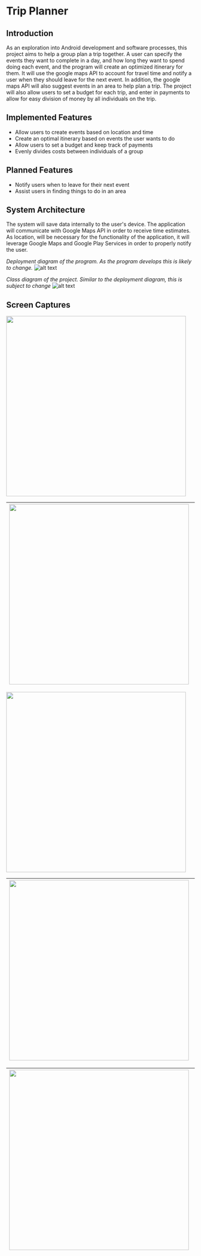 **Trip Planner**
================

**Introduction**
----------------
As an exploration into Android development and software processes, this project aims to help a group plan a trip together. A user can specify the events they want to complete in a day, and how long they want to spend doing each event, and the program will create an optimized itinerary for them. It will use the google maps API to account for travel time and notify a user when they should leave for the next event. In addition, the google maps API will also suggest events in an area to help plan a trip. The project will also allow users to set a budget for each trip, and enter in payments to allow for easy division of money by all individuals on the trip.

**Implemented Features**
------------------------
* Allow users to create events based on location and time
* Create an optimal itinerary based on events the user wants to do
* Allow users to set a budget and keep track of payments
* Evenly divides costs between individuals of a group

**Planned Features**
--------------------
* Notify users when to leave for their next event
* Assist users in finding things to do in an area

**System Architecture**
-----------------------
The system will save data internally to the user's device. The application will communicate with Google Maps API in order to receive time estimates. As location, will be necessary for the functionality of the application, it will leverage Google Maps and Google Play Services in order to properly notify the user.

*Deployment diagram of the program. As the program develops this is likely to change.*
![alt text](https://github.com/cpe305Spring17/spring2017-project-arjungup10/blob/master/ReadMeFiles/SoftwareArchDiagram.png?raw=true)

*Class diagram of the project. Similar to the deployment diagram, this is subject to change*
![alt text](https://github.com/cpe305Spring17/spring2017-project-arjungup10/blob/master/ReadMeFiles/ClassDiagram.png?raw=true)

Screen Captures
---------------
<img src="https://github.com/cpe305Spring17/spring2017-project-arjungup10/blob/master/ReadMeFiles/TripScreen.png?raw=true" width="480">

| <img src="https://github.com/cpe305Spring17/spring2017-project-arjungup10/blob/master/ReadMeFiles/eventsScreen.png?raw=true" width="480"> | <img src="https://github.com/cpe305Spring17/spring2017-project-arjungup10/blob/master/ReadMeFiles/eventLocation.png?raw=true" width="480"> | <img src="https://github.com/cpe305Spring17/spring2017-project-arjungup10/blob/master/ReadMeFiles/createEvent.png?raw=true" width="480"> |
|:---:|:---:|:---:|

<img src="https://github.com/cpe305Spring17/spring2017-project-arjungup10/blob/master/ReadMeFiles/itinerary.png?raw=true" width="480">

| <img src="https://github.com/cpe305Spring17/spring2017-project-arjungup10/blob/master/ReadMeFiles/peopleScreen.png?raw=true" width="480"> | <img src="https://github.com/cpe305Spring17/spring2017-project-arjungup10/blob/master/ReadMeFiles/createPerson.png?raw=true" width="480"> |
|:---:|:---:|

| <img src="https://github.com/cpe305Spring17/spring2017-project-arjungup10/blob/master/ReadMeFiles/Payments.png?raw=true" width="480"> | <img src="https://github.com/cpe305Spring17/spring2017-project-arjungup10/blob/master/ReadMeFiles/createPayment.png?raw=true" width="480"> | <img src="https://github.com/cpe305Spring17/spring2017-project-arjungup10/blob/master/ReadMeFiles/Repayments.png?raw=true" width="480"> |
|:---:|:---:|:---:|








